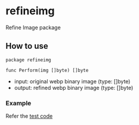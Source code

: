 # refineimg

Refine Image package

## How to use

```
package refineimg

func Perform(img []byte) []byte
```

- input: original webp binary image (type: []byte)
- output: refined webp binary image (type: []byte)

### Example

Refer the [test code](refineimg_test.go)
